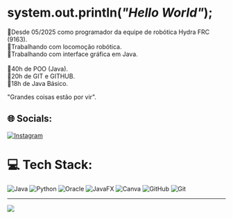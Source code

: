 # system.out.println(*"Hello World"*);
🔴Desde 05/2025 como programador da equipe de robótica Hydra FRC (9163).<br>🔴Trabalhando com locomoção robótica.<br>🔴Trabalhando com interface gráfica em Java.<br><br>📖40h de POO (Java).<br>📖20h de GIT e GITHUB.<br>📖18h de Java Básico.  
  
"Grandes coisas estão por vir".


## 🌐 Socials:
[![Instagram](https://img.shields.io/badge/Instagram-%23E4405F.svg?logo=Instagram&logoColor=white)](https://instagram.com/@frneto29) 

# 💻 Tech Stack:
![Java](https://img.shields.io/badge/java-%23ED8B00.svg?style=for-the-badge&logo=openjdk&logoColor=white) ![Python](https://img.shields.io/badge/python-3670A0?style=for-the-badge&logo=python&logoColor=ffdd54) ![Oracle](https://img.shields.io/badge/Oracle-F80000?style=for-the-badge&logo=oracle&logoColor=white) ![JavaFX](https://img.shields.io/badge/javafx-%23FF0000.svg?style=for-the-badge&logo=javafx&logoColor=white) ![Canva](https://img.shields.io/badge/Canva-%2300C4CC.svg?style=for-the-badge&logo=Canva&logoColor=white) ![GitHub](https://img.shields.io/badge/github-%23121011.svg?style=for-the-badge&logo=github&logoColor=white) ![Git](https://img.shields.io/badge/git-%23F05033.svg?style=for-the-badge&logo=git&logoColor=white)

---
[![](https://visitcount.itsvg.in/api?id=frneto1&icon=0&color=0)](https://visitcount.itsvg.in)

<!-- Proudly created with GPRM ( https://gprm.itsvg.in ) -->
